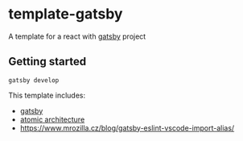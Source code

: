 # template-gatsby

A template for a react with [gatsby](https://www.gatsbyjs.org/) project

## Getting started

```
gatsby develop
```

This template includes:

- [gatsby](https://www.gatsbyjs.org/)
- [atomic architecture](http://atomicdesign.bradfrost.com/chapter-2/)
- https://www.mrozilla.cz/blog/gatsby-eslint-vscode-import-alias/
